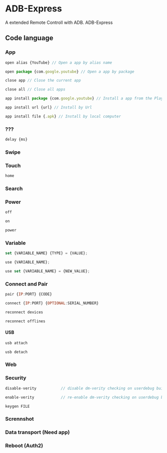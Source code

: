 # ADB-Express
A extended Remote Controll with ADB. ADB-Express

## Code language

### App
```js
open alias {YouTube} // Open a app by alias name
```
```js
open package {com.google.youtube} // Open a app by package
```
```js
close app // Close the current app
```
```js
close all // Close all apps
```
```js
app install package {com.google.youtube} // Install a app from the Play Store by Google
```
```js
app install url {url} // Install by Url
```
```js
app install file {.apk} // Install by local computer
```


### ???
```js
delay {ms}
```

### Swipe

### Touch
```sh
home
```

### Search

### Power
```js
off
```
```js
on
```
```js
power
```


### Variable
```js
set {VARIABLE_NAME} {TYPE} = {VALUE};
```
```js
use {VARIABLE_NAME};
```
```js
use set {VARIABLE_NAME} = {NEW_VALUE};
```

### Connect and Pair
```js
pair {IP:PORT} {CODE}
```
```js
connect {IP:PORT} {OPTIONAL:SERIAL_NUMBER}
```
```js
reconnect devices
```
```js
reconnect offlines
```
#### USB
```js
usb attach
```
```js
usb detach
```

### Web

### Security
```js
disable-verity           // disable dm-verity checking on userdebug builds
```
```js
enable-verity            // re-enable dm-verity checking on userdebug builds
```
```js
keygen FILE
```

### Scrennshot

### Data transport (Need app)

### Reboot (Auth2)
